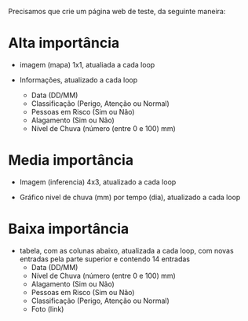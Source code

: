 Precisamos que crie um página web de teste, da seguinte maneira:

# Alta importância

* imagem (mapa) 1x1, atualiada a cada loop

* Informações, atualizado a cada loop
   - Data (DD/MM)
   - Classificação (Perigo, Atenção ou Normal)
   - Pessoas em Risco (Sim ou Não)
   - Alagamento (Sim ou Não)
   - Nível de Chuva (número (entre 0 e 100) mm)

# Media importância

* Imagem (inferencia) 4x3, atualizado a cada loop

* Gráfico nivel de chuva (mm) por tempo (dia), atualizado a cada loop

# Baixa importância

* tabela, com as colunas abaixo, atualizada a cada loop, com novas entradas pela parte superior e contendo 14 entradas
   - Data (DD/MM)
   - Nível de Chuva (número (entre 0 e 100) mm)
   - Alagamento (Sim ou Não)
   - Pessoas em Risco (Sim ou Não)
   - Classificação (Perigo, Atenção ou Normal)
   - Foto (link)


